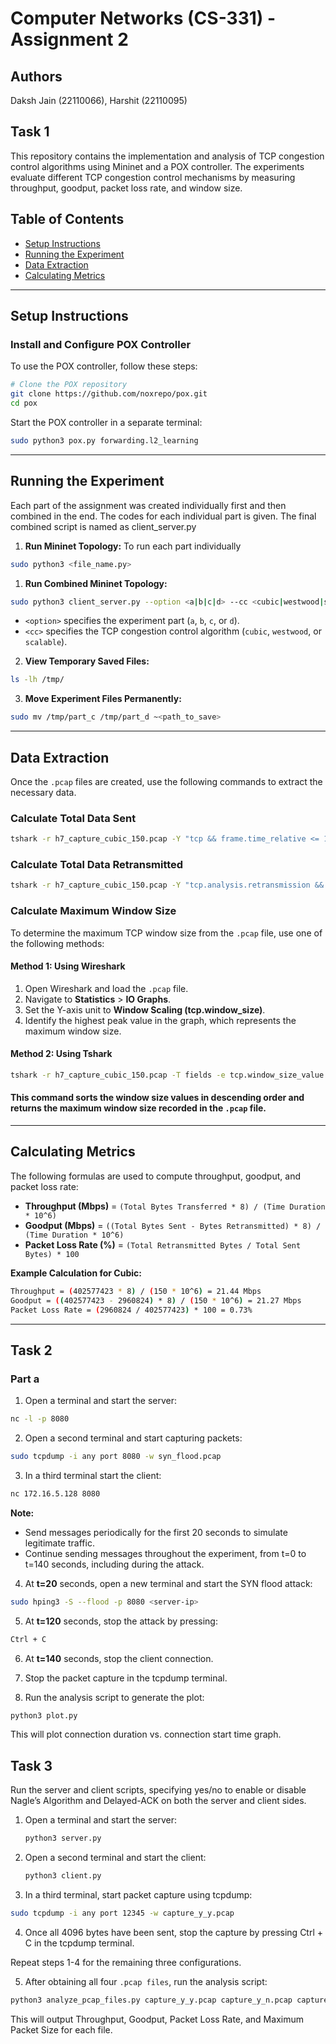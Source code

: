 # Computer Networks (CS-331) - Assignment 2

## Authors
Daksh Jain (22110066), Harshit (22110095)

## Task 1

This repository contains the implementation and analysis of TCP congestion control algorithms using Mininet and a POX controller. The experiments evaluate different TCP congestion control mechanisms by measuring throughput, goodput, packet loss rate, and window size.

## Table of Contents
- [Setup Instructions](#setup-instructions)
- [Running the Experiment](#running-the-experiment)
- [Data Extraction](#data-extraction)
- [Calculating Metrics](#calculating-metrics)

---

## Setup Instructions
### Install and Configure POX Controller
To use the POX controller, follow these steps:
```sh
# Clone the POX repository
git clone https://github.com/noxrepo/pox.git
cd pox
```
Start the POX controller in a separate terminal:
```sh
sudo python3 pox.py forwarding.l2_learning
```

---

## Running the Experiment
Each part of the assignment was created individually first and then combined in the end. The codes for each individual part is given. The final combined script is named as client_server.py

1. **Run Mininet Topology:**
   To run each part individually
```sh
sudo python3 <file_name.py>
```
1. **Run Combined Mininet Topology:**
```sh
sudo python3 client_server.py --option <a|b|c|d> --cc <cubic|westwood|scalable>
```
- `<option>` specifies the experiment part (`a`, `b`, `c`, or `d`).
- `<cc>` specifies the TCP congestion control algorithm (`cubic`, `westwood`, or `scalable`).

2. **View Temporary Saved Files:**
```sh
ls -lh /tmp/
```
3. **Move Experiment Files Permanently:**
```sh
sudo mv /tmp/part_c /tmp/part_d ~<path_to_save>
```

---

## Data Extraction
Once the `.pcap` files are created, use the following commands to extract the necessary data.

### Calculate Total Data Sent
```sh
tshark -r h7_capture_cubic_150.pcap -Y "tcp && frame.time_relative <= 150" -T fields -e tcp.len | awk '{sum += $1} END {print sum}'
```

### Calculate Total Data Retransmitted
```sh
tshark -r h7_capture_cubic_150.pcap -Y "tcp.analysis.retransmission && frame.time_relative <= 150" -T fields -e tcp.len | awk '{sum += $1} END {print sum}'
```
### Calculate Maximum Window Size
To determine the maximum TCP window size from the `.pcap` file, use one of the following methods:

#### Method 1: Using Wireshark
1. Open Wireshark and load the `.pcap` file.
2. Navigate to **Statistics** > **IO Graphs**.
3. Set the Y-axis unit to **Window Scaling (tcp.window_size)**.
4. Identify the highest peak value in the graph, which represents the maximum window size.

#### Method 2: Using Tshark
```sh
tshark -r h7_capture_cubic_150.pcap -T fields -e tcp.window_size_value | sort -nr | head -1
```
#### This command sorts the window size values in descending order and returns the maximum window size recorded in the `.pcap` file.
---

## Calculating Metrics
The following formulas are used to compute throughput, goodput, and packet loss rate:

- **Throughput (Mbps)** = `(Total Bytes Transferred * 8) / (Time Duration * 10^6)`
- **Goodput (Mbps)** = `((Total Bytes Sent - Bytes Retransmitted) * 8) / (Time Duration * 10^6)`
- **Packet Loss Rate (%)** = `(Total Retransmitted Bytes / Total Sent Bytes) * 100`

**Example Calculation for Cubic:**
```sh
Throughput = (402577423 * 8) / (150 * 10^6) = 21.44 Mbps
Goodput = ((402577423 - 2960824) * 8) / (150 * 10^6) = 21.27 Mbps
Packet Loss Rate = (2960824 / 402577423) * 100 = 0.73%
```

---

## Task 2

### Part a

1. Open a terminal and start the server:
```sh
nc -l -p 8080
```

2. Open a second terminal and start capturing packets:
```sh
sudo tcpdump -i any port 8080 -w syn_flood.pcap
 ```

3. In a third terminal start the client:
```sh
nc 172.16.5.128 8080
```
**Note:**
* Send messages periodically for the first 20 seconds to simulate legitimate traffic.
* Continue sending messages throughout the experiment, from t=0 to t=140 seconds, including during the attack.


4. At **t=20** seconds, open a new terminal and start the SYN flood attack:

```sh
sudo hping3 -S --flood -p 8080 <server-ip>
```

5. At **t=120** seconds, stop the attack by pressing:
```sh
Ctrl + C
```

6. At **t=140** seconds, stop the client connection.

7. Stop the packet capture in the tcpdump terminal.
   
8. Run the analysis script to generate the plot:
```sh
python3 plot.py
```
This will plot connection duration vs. connection start time graph.

## Task 3

Run the server and client scripts, specifying yes/no to enable or disable Nagle’s Algorithm and Delayed-ACK on both the server and client sides.

1. Open a terminal and start the server:
   ```sh
   python3 server.py
   ```
2. Open a second terminal and start the client:
   ```sh
   python3 client.py
   ```
3. In a third terminal, start packet capture using tcpdump:
```sh
sudo tcpdump -i any port 12345 -w capture_y_y.pcap
```

4. Once all 4096 bytes have been sent, stop the capture by pressing Ctrl + C in the tcpdump terminal.

Repeat steps 1-4 for the remaining three configurations.

5. After obtaining all four ```.pcap files```, run the analysis script:
```sh
python3 analyze_pcap_files.py capture_y_y.pcap capture_y_n.pcap capture_n_y.pcap capture_n_n.pcap
```

This will output Throughput, Goodput, Packet Loss Rate, and Maximum Packet Size for each file.
